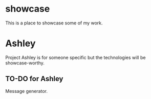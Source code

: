 # showcase
This is a place to showcase some of my work.

# Ashley
Project Ashley is for someone specific but the technologies will be showcase-worthy.

## TO-DO for Ashley
Message generator.